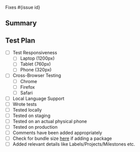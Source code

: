 <!--
  Thanks for submitting a pull request!
  We appreciate you spending the time to work on these changes. Please provide enough information so that others can review your pull request.

  Before submitting a pull request, please make sure the following is done:

  1. Fork [the repository](https://github.com/avantifellows/plio-frontend) and create your branch from `master`.
  2. Run the installation steps from the project's [README.md](https://github.com/avantifellows/plio-frontend#readme).
  3. Please ensure coding standard and conventions are followed. You can find the details at https://vuejs.org/v2/style-guide/#Priority-A-Rules-Essential-Error-Prevention.
  4. Ensure that an issue has been created for the problem this PR attempts to solve and your Pull Request is linked to the issue. Read more how to link PR to an issue at https://docs.github.com/en/github/managing-your-work-on-github/linking-a-pull-request-to-an-issue.

-->

Fixes #{issue id}

## Summary

<!-- Explain the **motivation** for making this change. What existing problem does the pull request solve? -->

## Test Plan

<!-- Demonstrate that the code is solid. Example: The exact commands you ran and their output, screenshots / videos if the pull request changes the user interface. -->
- [ ] Test Responsiveness
   - [ ] Laptop (1200px)
   - [ ] Tablet (760px)
   - [ ] Phone (320px)
- [ ] Cross-Browser Testing
   - [ ] Chrome
   - [ ] Firefox
   - [ ] Safari
- [ ] Local Language Support
- [ ] Wrote tests
- [ ] Tested locally
- [ ] Tested on staging
- [ ] Tested on an actual physical phone
- [ ] Tested on production
- [ ] Comments have been added appropriately
- [ ] Check for bundle size [here](https://bundlephobia.com/) if adding a package
- [ ] Added relevant details like Labels/Projects/Milestones etc.
